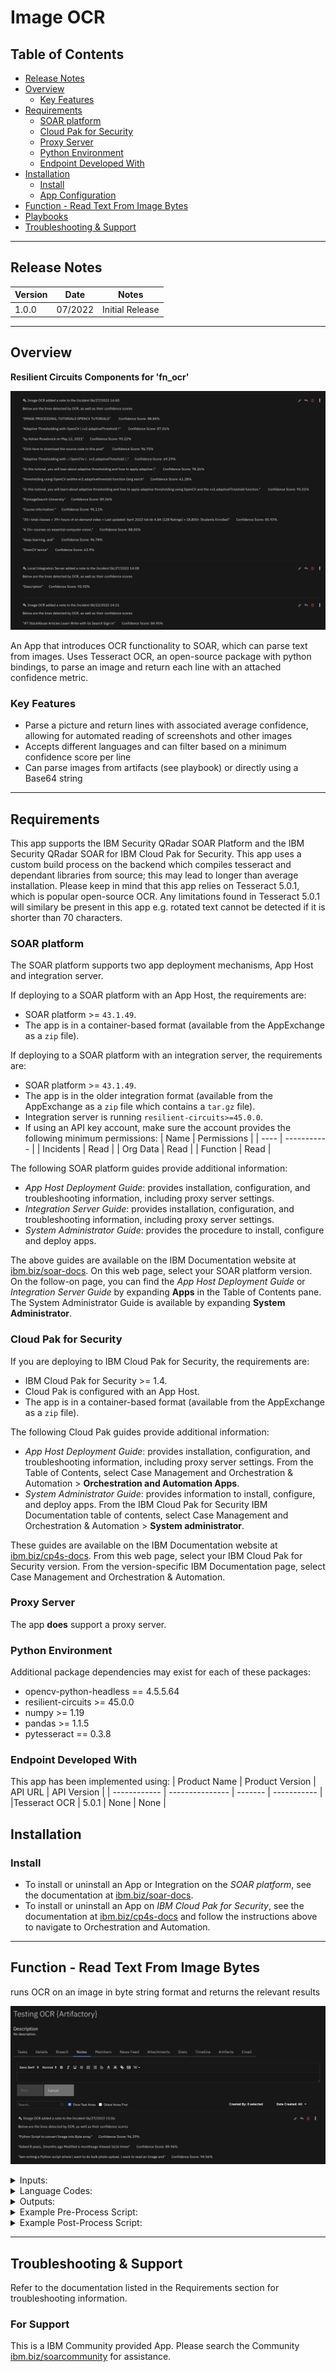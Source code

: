 <!--
  This README.md is generated by running:
  "resilient-sdk docgen -p fn_ocr"

  It is best edited using a Text Editor with a Markdown Previewer. VS Code
  is a good example. Checkout https://guides.github.com/features/mastering-markdown/
  for tips on writing with Markdown

  All fields followed by "::CHANGE_ME::"" should be manually edited

  If you make manual edits and run docgen again, a .bak file will be created

  Store any screenshots in the "doc/screenshots" directory and reference them like:
  ![screenshot: screenshot_1](./screenshots/screenshot_1.png)

  NOTE: If your app is available in the container-format only, there is no need to mention the integration server in this readme.
-->

# Image OCR

## Table of Contents
- [Release Notes](#release-notes)
- [Overview](#overview)
  - [Key Features](#key-features)
- [Requirements](#requirements)
  - [SOAR platform](#soar-platform)
  - [Cloud Pak for Security](#cloud-pak-for-security)
  - [Proxy Server](#proxy-server)
  - [Python Environment](#python-environment)
  - [Endpoint Developed With](#endpoint-developed-with)
- [Installation](#installation)
  - [Install](#install)
  - [App Configuration](#app-configuration)
- [Function - Read Text From Image Bytes](#function---read-text-from-image-bytes)
- [Playbooks](#playbooks)
- [Troubleshooting & Support](#troubleshooting--support)
---

## Release Notes
| Version | Date | Notes |
| ------- | ---- | ----- |
| 1.0.0 | 07/2022 | Initial Release | 

---

## Overview
**Resilient Circuits Components for 'fn_ocr'**

 ![screenshot: main](./doc/screenshots/main.png) 

An App that introduces OCR functionality to SOAR, which can parse text from images. Uses Tesseract OCR, an open-source package with python bindings, to parse an image and return each line with an attached confidence metric.

### Key Features
* Parse a picture and return lines with associated average confidence, allowing for automated reading of screenshots and other images
* Accepts different languages and can filter based on a minimum confidence score per line 
* Can parse images from artifacts (see playbook) or directly using a Base64 string 

---

## Requirements
This app supports the IBM Security QRadar SOAR Platform and the IBM Security QRadar SOAR for IBM Cloud Pak for Security.
This app uses a custom build process on the backend which compiles tesseract and dependant libraries from source; this may lead to longer than average installation.
Please keep in mind that this app relies on Tesseract 5.0.1, which is popular open-source OCR. Any limitations found in Tesseract 5.0.1 will similary be present in this app e.g. rotated text cannot be detected if it is shorter than 70 characters.

### SOAR platform
The SOAR platform supports two app deployment mechanisms, App Host and integration server.

If deploying to a SOAR platform with an App Host, the requirements are:
* SOAR platform >= `43.1.49`.
* The app is in a container-based format (available from the AppExchange as a `zip` file).

If deploying to a SOAR platform with an integration server, the requirements are:
* SOAR platform >= `43.1.49`.
* The app is in the older integration format (available from the AppExchange as a `zip` file which contains a `tar.gz` file).
* Integration server is running `resilient-circuits>=45.0.0`.
* If using an API key account, make sure the account provides the following minimum permissions: 
  | Name | Permissions |
  | ---- | ----------- |
  | Incidents | Read |
  | Org Data | Read |
  | Function | Read |
  

The following SOAR platform guides provide additional information: 
* _App Host Deployment Guide_: provides installation, configuration, and troubleshooting information, including proxy server settings. 
* _Integration Server Guide_: provides installation, configuration, and troubleshooting information, including proxy server settings.
* _System Administrator Guide_: provides the procedure to install, configure and deploy apps. 

The above guides are available on the IBM Documentation website at [ibm.biz/soar-docs](https://ibm.biz/soar-docs). On this web page, select your SOAR platform version. On the follow-on page, you can find the _App Host Deployment Guide_ or _Integration Server Guide_ by expanding **Apps** in the Table of Contents pane. The System Administrator Guide is available by expanding **System Administrator**.

### Cloud Pak for Security
If you are deploying to IBM Cloud Pak for Security, the requirements are:
* IBM Cloud Pak for Security >= 1.4.
* Cloud Pak is configured with an App Host.
* The app is in a container-based format (available from the AppExchange as a `zip` file).

The following Cloud Pak guides provide additional information: 
* _App Host Deployment Guide_: provides installation, configuration, and troubleshooting information, including proxy server settings. From the Table of Contents, select Case Management and Orchestration & Automation > **Orchestration and Automation Apps**.
* _System Administrator Guide_: provides information to install, configure, and deploy apps. From the IBM Cloud Pak for Security IBM Documentation table of contents, select Case Management and Orchestration & Automation > **System administrator**.

These guides are available on the IBM Documentation website at [ibm.biz/cp4s-docs](https://ibm.biz/cp4s-docs). From this web page, select your IBM Cloud Pak for Security version. From the version-specific IBM Documentation page, select Case Management and Orchestration & Automation.

### Proxy Server
The app **does** support a proxy server.

### Python Environment
Additional package dependencies may exist for each of these packages:

* opencv-python-headless == 4.5.5.64
* resilient-circuits >= 45.0.0
* numpy >= 1.19
* pandas >= 1.1.5
* pytesseract == 0.3.8

### Endpoint Developed With

This app has been implemented using:
| Product Name | Product Version | API URL | API Version |
| ------------ | --------------- | ------- | ----------- |
|Tesseract OCR | 5.0.1 | None | None |

## Installation

### Install
* To install or uninstall an App or Integration on the _SOAR platform_, see the documentation at [ibm.biz/soar-docs](https://ibm.biz/soar-docs).
* To install or uninstall an App on _IBM Cloud Pak for Security_, see the documentation at [ibm.biz/cp4s-docs](https://ibm.biz/cp4s-docs) and follow the instructions above to navigate to Orchestration and Automation.

---

## Function - Read Text From Image Bytes
runs OCR on an image in byte string format and returns the relevant results

 ![screenshot: fn-read-text-from-image-bytes ](./doc/screenshots/fn-read-text-from-image-bytes.png) 

<details><summary>Inputs:</summary>
<p>

| Name | Type | Required | Example | Tooltip |
| ---- | :--: | :------: | ------- | ------- |
| `ocr_incident_id` | `number` | Yes | `-` |  incident id, typically incident.id |
| `ocr_artifact_id` | `number` | No | `-` | used for file-based artifacts, typically artifact.id |
| `ocr_attachment_id` | `number` | No | `-` | attachment id, typically attachment.id |
| `ocr_task_id` | `number` | No | `-` | used with task level attachments, typically task.id |
| `ocr_base64` | `text` | No | `ZXhhbXBsZQo=` | When running the function without an artifact or attachment, it is possible to supply an image in base64 format, using inputs.ocr_base64 |
| `ocr_confidence_threshold` | `number` | Yes | `50` | This is the minimum confidence considered before returning a line. Confidence of a line is the average confidence across all words in a line. This value defaults to 50, which means the app will return any line with an average confidence of 50% or more. We recommend a value greater than 80 for sensible results |
| `ocr_language` | `select` | Yes | `eng` | This determines what language Tesseract will look for i.e. if the text is in arabic, we would specify 'ara'. See next toggle heading for a table of languages and their corresponding code. This can always be checked [here](https://tesseract-ocr.github.io/tessdoc/Data-Files-in-different-versions.html), and the Dockerfile contains steps on how to install your own language |


</p>
</details>
<details><summary>Language Codes:</summary>
<p>

| Language | Language Code | Info |
| :----: | :----: | :----: |
| English | `eng` | Default in SOAR |
| Arabic | `ara` | `-`|
| Spanish | `spa` | `-` |
| Chinese Simplified | `chi_sim` | Can also be read vertically |
| Chinese Traditional | `chi_tra` | Can also be read vertically |
| French | `fra` | `-`|
| German | `deu` | `-`|
| Korean | `kor` | Can also be read vertically |
| Japanese | `jpn` | Can also be read vertically |

</p>
</details>
<details><summary>Outputs:</summary>
<p>

> **NOTE:** This example might be in JSON format, but `results` is a Python Dictionary on the SOAR platform.

```python
results = {
  "content": [
    {
      "confidence": 93.921173,
      "text": "Description"
    }
  ],
  "inputs": {
    "ocr_artifact_id": 23,
    "ocr_base64": null,
    "ocr_confidence_threshold": 49,
    "ocr_incident_id": 2098,
    "ocr_language": "eng",
    "ocr_task_id": null
  },
  "metrics": {
    "execution_time_ms": 1161,
    "host": "Host",
    "package": "fn-ocr",
    "package_version": "1.0.1",
    "timestamp": "2022-06-27 14:08:28",
    "version": "1.0"
  },
  "raw": null,
  "reason": null,
  "success": true,
  "version": 2.0
}
```

</p>
</details>

<details><summary>Example Pre-Process Script:</summary>
<p>

```python
inputs.ocr_incident_id = incident.id
inputs.ocr_attachment_id = attachment.id if attachment.id else None
inputs.ocr_task_id = task.id if task and task.id else None
inputs.ocr_confidence_threshold = rule.properties.ocr_confidence_threshold
inputs.ocr_language = rule.properties.ocr_language
inputs.ocr_base64 = None
```

</p>
</details>

<details><summary>Example Post-Process Script:</summary>
<p>

```python
content = workflow.properties.ocr_results["content"]

if content is not None:
  output_text = "Below are the lines detected by OCR, as well as their confidence scores\n\n"
  for line in content:
    output_text += '"' + line["text"] + f'" \t\t Confidence Score: {round(line["confidence"],2)}%\n\n'
  
  
  
  incident.addNote(output_text)
```

</p>
</details>

---

## Troubleshooting & Support
Refer to the documentation listed in the Requirements section for troubleshooting information.

### For Support
This is a IBM Community provided App. Please search the Community [ibm.biz/soarcommunity](https://ibm.biz/soarcommunity) for assistance.
